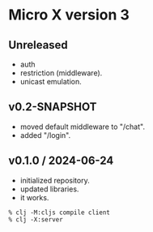 # Micro X version 3

## Unreleased
- auth
- restriction (middleware).
- unicast emulation.

## v0.2-SNAPSHOT
- moved default middleware to "/chat".
- added "/login".

## v0.1.0 / 2024-06-24
- initialized repository.
- updated libraries.
- it works.
```
% clj -M:cljs compile client
% clj -X:server
```
